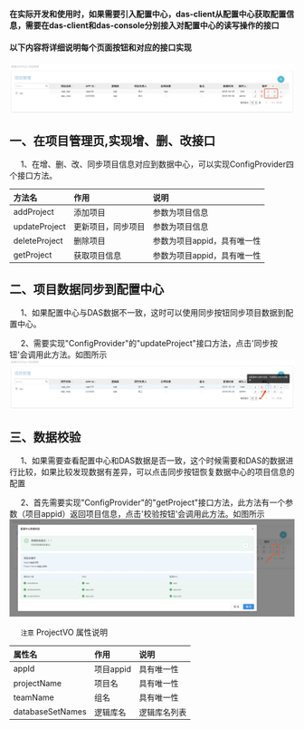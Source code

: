 #### 在实际开发和使用时，如果需要引入配置中心，das-client从配置中心获取配置信息，需要在das-client和das-console分别接入对配置中心的读写操作的接口

#### 以下内容将详细说明每个页面按钮和对应的接口实现

![image](img/项目到配置中心-1.png)

## 一、在项目管理页,实现增、删、改接口

&nbsp;&nbsp;&nbsp;&nbsp; 1、在增、删、改、同步项目信息对应到数据中心，可以实现ConfigProvider四个接口方法。

方法名 | 作用 | 说明 
|:- |:- |:- 
addProject | 添加项目 | 参数为项目信息
updateProject | 更新项目，同步项目 |  参数为项目信息
deleteProject | 删除项目 |  参数为项目appid，具有唯一性
getProject | 获取项目信息 |  参数为项目appid，具有唯一性

## 二、项目数据同步到配置中心

&nbsp;&nbsp;&nbsp;&nbsp; 1、如果配置中心与DAS数据不一致，这时可以使用同步按钮同步项目数据到配置中心。

&nbsp;&nbsp;&nbsp;&nbsp; 2、需要实现"ConfigProvider"的"updateProject"接口方法，点击'同步按钮'会调用此方法。如图所示
![image](img/项目到配置中心-2.png)


## 三、数据校验
&nbsp;&nbsp;&nbsp;&nbsp; 1、如果需要查看配置中心和DAS数据是否一致，这个时候需要和DAS的数据进行比较，如果比较发现数据有差异，可以点击同步按钮恢复数据中心的项目信息的配置

&nbsp;&nbsp;&nbsp;&nbsp; 2、首先需要实现"ConfigProvider"的"getProject"接口方法，此方法有一个参数（项目appid）返回项目信息，点击'校验按钮'会调用此方法。如图所示
![image](img/项目到配置中心-3.png)

&nbsp;&nbsp;&nbsp;&nbsp; `注意` ProjectVO 属性说明

属性名 | 作用 | 说明 
|:- |:- |:- 
appId | 项目appid | 具有唯一性
projectName | 项目名| 具有唯一性
teamName | 组名| 具有唯一性
databaseSetNames | 逻辑库名 | 逻辑库名列表

 

